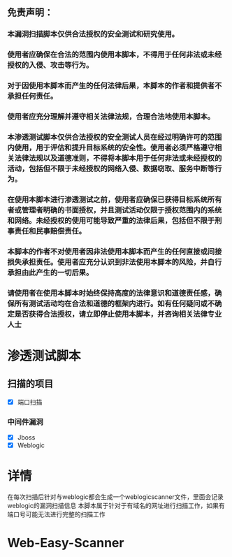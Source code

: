 ## 免责声明：
### 本漏洞扫描脚本仅供合法授权的安全测试和研究使用。
### 使用者应确保在合法的范围内使用本脚本，不得用于任何非法或未经授权的入侵、攻击等行为。
### 对于因使用本脚本而产生的任何法律后果，本脚本的作者和提供者不承担任何责任。
### 使用者应充分理解并遵守相关法律法规，合理合法地使用本脚本。
### 本渗透测试脚本仅供合法授权的安全测试人员在经过明确许可的范围内使用，用于评估和提升目标系统的安全性。使用者必须严格遵守相关法律法规以及道德准则，不得将本脚本用于任何非法或未经授权的活动，包括但不限于未经授权的网络入侵、数据窃取、服务中断等行为。
### 在使用本脚本进行渗透测试之前，使用者应确保已获得目标系统所有者或管理者明确的书面授权，并且测试活动仅限于授权范围内的系统和网络。未经授权的使用可能导致严重的法律后果，包括但不限于刑事责任和民事赔偿责任。
### 本脚本的作者不对使用者因非法使用本脚本而产生的任何直接或间接损失承担责任。使用者应充分认识到非法使用本脚本的风险，并自行承担由此产生的一切后果。
### 请使用者在使用本脚本时始终保持高度的法律意识和道德责任感，确保所有测试活动均在合法和道德的框架内进行。如有任何疑问或不确定是否获得合法授权，请立即停止使用本脚本，并咨询相关法律专业人士

# 渗透测试脚本

## 扫描的项目

- [x] 端口扫描

### 中间件漏洞

- [x] Jboss
- [x] Weblogic

# 详情

在每次扫描后针对与weblogic都会生成一个weblogicscanner文件，里面会记录weblogic的漏洞扫描信息
本脚本属于针对于有域名的网址进行扫描工作，如果有端口号可能无法进行完整的扫描工作
# Web-Easy-Scanner
